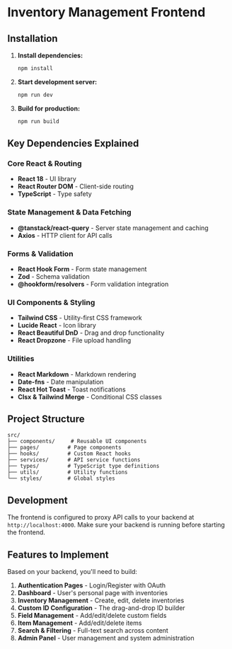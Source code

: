 # Inventory Management Frontend

## Installation

1. **Install dependencies:**
   ```bash
   npm install
   ```

2. **Start development server:**
   ```bash
   npm run dev
   ```

3. **Build for production:**
   ```bash
   npm run build
   ```

## Key Dependencies Explained

### Core React & Routing
- **React 18** - UI library
- **React Router DOM** - Client-side routing
- **TypeScript** - Type safety

### State Management & Data Fetching
- **@tanstack/react-query** - Server state management and caching
- **Axios** - HTTP client for API calls

### Forms & Validation
- **React Hook Form** - Form state management
- **Zod** - Schema validation
- **@hookform/resolvers** - Form validation integration

### UI Components & Styling
- **Tailwind CSS** - Utility-first CSS framework
- **Lucide React** - Icon library
- **React Beautiful DnD** - Drag and drop functionality
- **React Dropzone** - File upload handling

### Utilities
- **React Markdown** - Markdown rendering
- **Date-fns** - Date manipulation
- **React Hot Toast** - Toast notifications
- **Clsx & Tailwind Merge** - Conditional CSS classes

## Project Structure

```
src/
├── components/     # Reusable UI components
├── pages/         # Page components
├── hooks/         # Custom React hooks
├── services/      # API service functions
├── types/         # TypeScript type definitions
├── utils/         # Utility functions
└── styles/        # Global styles
```

## Development

The frontend is configured to proxy API calls to your backend at `http://localhost:4000`. Make sure your backend is running before starting the frontend.

## Features to Implement

Based on your backend, you'll need to build:

1. **Authentication Pages** - Login/Register with OAuth
2. **Dashboard** - User's personal page with inventories
3. **Inventory Management** - Create, edit, delete inventories
4. **Custom ID Configuration** - The drag-and-drop ID builder
5. **Field Management** - Add/edit/delete custom fields
6. **Item Management** - Add/edit/delete items
7. **Search & Filtering** - Full-text search across content
8. **Admin Panel** - User management and system administration



